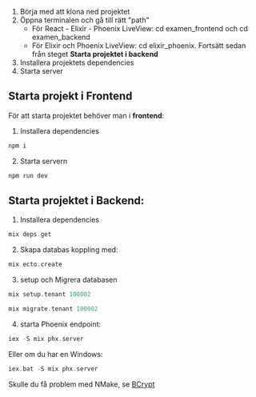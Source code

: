 1. Börja med att klona ned projektet
2. Öppna terminalen och gå till rätt "path"
    * För React - Elixir - Phoenix LiveView: cd examen_frontend och cd examen_backend
    * För Elixir och Phoenix LiveView: cd elixir_phoenix. Fortsätt sedan från steget **Starta projektet i backend**
3. Installera projektets dependencies
4. Starta server


## Starta projekt i **Frontend**

För att starta projektet behöver man i **frontend**:

1. Installera dependencies
```bash
npm i
```
2. Starta servern
```bash
npm run dev
```

## Starta projektet i **Backend**:
1. Installera dependencies 

```elixir
mix deps.get
```

2. Skapa databas koppling med:
```elixir
mix ecto.create
```

3. setup och Migrera databasen
```elixir
mix setup.tenant 100002

mix migrate.tenant 100002
```

4. starta Phoenix endpoint:
```elixir
iex -S mix phx.server
```
Eller om du har en Windows:
```elixir
iex.bat -S mix phx.server
```

Skulle du få problem med NMake, se [BCrypt](/dokumentation.md)